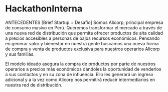 # HackathonInterna
ANTECEDENTES [Brief Startup + Desafío]
Somos Alicorp, principal empresa de consumo masivo en Perú. Queremos transformar el mercado a través de una nueva red de distribución que permita ofrecer productos de alta calidad a precios accesibles a personas de bajos recursos económicos. Pensando en generar valor y bienestar en nuestra gente buscamos una nueva forma de compra y venta de productos exclusiva para nuestros operarios Alicorp y sus familias.  
 
El modelo ideado asegura la compra de productos por parte de nuestros operarios a precios más económicos dándoles la oportunidad de venderlos a sus contactos y en su zona de influencia. Ello les generará un ingreso adicional y a la vez como Alicorp nos permitirá reducir intermediarios en nuestra red de distribución.
